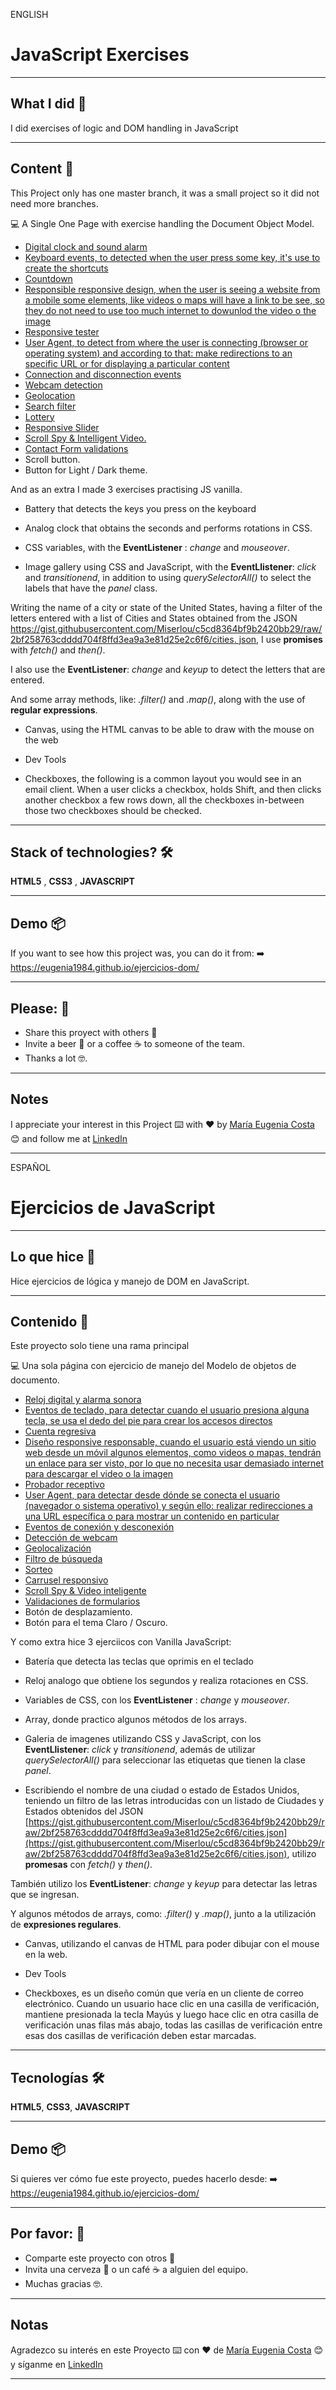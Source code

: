 ENGLISH

# JavaScript Exercises

---

## What I did 🚀

I did exercises of logic and DOM handling in JavaScript

---

## Content 🚀

This Project only has one master branch, it was a small project so it did not need more branches. 


:computer: A Single One Page with exercise handling the Document Object Model. 

   * [Digital clock and sound alarm](https://eugenia1984.github.io/ejercicios-dom/#seccion1)
   * [Keyboard events, to detected when the user press some key, it's use to create the shortcuts](https://eugenia1984.github.io/ejercicios-dom/#seccion2)
   * [Countdown](https://eugenia1984.github.io/ejercicios-dom/#seccion3)
   * [Responsible responsive design, when the user is seeing a website from a mobile some elements, like videos o maps will have a link to be see, so they do not need to use too much internet to dowunlod the video o the image](https://eugenia1984.github.io/ejercicios-dom/#seccion4)
   * [Responsive tester](https://eugenia1984.github.io/ejercicios-dom/#seccion5)
   * [User Agent, to detect from where the user is connecting (browser or operating system) and according to that: make redirections to an specific URL or for displaying a particular content](https://eugenia1984.github.io/ejercicios-dom/#seccion6)
   * [Connection and disconnection events](https://eugenia1984.github.io/ejercicios-dom/#seccion7)
   * [Webcam detection](https://eugenia1984.github.io/ejercicios-dom/#seccion8)
   * [Geolocation](https://eugenia1984.github.io/ejercicios-dom/#seccion9)
   * [Search filter](https://eugenia1984.github.io/ejercicios-dom/#seccion10)
   * [Lottery](https://eugenia1984.github.io/ejercicios-dom/#seccion11)
   * [Responsive Slider](https://eugenia1984.github.io/ejercicios-dom/#seccion12)
   * [Scroll Spy & Intelligent Video.](https://eugenia1984.github.io/ejercicios-dom/#seccion13)
   * [Contact Form validations](https://eugenia1984.github.io/ejercicios-dom/#seccion14)
   * Scroll button.
   * Button for Light / Dark theme.

And as an extra I made 3 exercises practising JS vanilla.   

- Battery that detects the keys you press on the keyboard

 - Analog clock that obtains the seconds and performs rotations in CSS.

 - CSS variables, with the **EventListener** : *change* and *mouseover*.
 
 - Image gallery using CSS and JavaScript, with the **EventLlistener**: *click* and *transitionend*, in addition to using *querySelectorAll()* to select the labels that have the *panel* class.

Writing the name of a city or state of the United States, having a filter of the letters entered with a list of Cities and States obtained from the JSON [https://gist.githubusercontent.com/Miserlou/c5cd8364bf9b2420bb29/raw/2bf258763cdddd704f8ffd3ea9a3e81d25e2c6f6/cities. json](https://gist.githubusercontent.com/Miserlou/c5cd8364bf9b2420bb29/raw/2bf258763cdddd704f8ffd3ea9a3e81d25e2c6f6/cities.json), I use **promises** with *fetch()* and *then()*.

 I also use the **EventListener**: *change* and *keyup* to detect the letters that are entered.

 And some array methods, like: *.filter()* and *.map()*, along with the use of **regular expressions**.

 - Canvas, using the HTML canvas to be able to draw with the mouse on the web
 
 - Dev Tools

- Checkboxes, the following is a common layout you would see in an email client. When a user clicks a checkbox, holds Shift, and then clicks another checkbox a few rows down, all the checkboxes in-between those two checkboxes should be checked.

---

## Stack of technologies?  🛠️

**HTML5** , **CSS3** , **JAVASCRIPT**

---

## Demo 📦

If you want to see how this project was, you can do it from:
:arrow_right:   https://eugenia1984.github.io/ejercicios-dom/
 
---

## Please: 🎁

* Share this proyect with others 📢
* Invite a beer 🍺 or a coffee ☕  to someone of the team. 
* Thanks a lot 🤓.

---
## Notes
I appreciate your interest in this Project  ⌨️ with ❤️ by [María Eugenia Costa](https://github.com/eugenia1984) 😊 and follow me at [LinkedIn](http://www.linkedin.com/in/maríaeugeniacosta) 

---

ESPAÑOL

# Ejercicios de JavaScript

---

## Lo que hice 🚀

Hice ejercicios de lógica y manejo de DOM en JavaScript.

---

## Contenido 🚀

Este proyecto solo tiene una rama principal 


:computer: Una sola página con ejercicio de manejo del Modelo de objetos de documento. 

   * [Reloj digital y alarma sonora](https://eugenia1984.github.io/ejercicios-dom/#seccion1)
   * [Eventos de teclado, para detectar cuando el usuario presiona alguna tecla, se usa el dedo del pie para crear los accesos directos](https://eugenia1984.github.io/ejercicios-dom/#seccion2)
   * [Cuenta regresiva](https://eugenia1984.github.io/ejercicios-dom/#seccion3)
   * [Diseño responsive responsable, cuando el usuario está viendo un sitio web desde un móvil algunos elementos, como videos o mapas, tendrán un enlace para ser visto, por lo que no necesita usar demasiado internet para descargar el video o la imagen](https://eugenia1984.github.io/ejercicios-dom/#seccion4)
   * [Probador receptivo](https://eugenia1984.github.io/ejercicios-dom/#seccion5)
   * [User Agent, para detectar desde dónde se conecta el usuario (navegador o sistema operativo) y según ello: realizar redirecciones a una URL específica o para mostrar un contenido en particular](https://eugenia1984.github.io/ejercicios-dom/#seccion6)
   * [Eventos de conexión y desconexión](https://eugenia1984.github.io/ejercicios-dom/#seccion7)
   * [Detección de webcam](https://eugenia1984.github.io/ejercicios-dom/#seccion8)
   * [Geolocalización](https://eugenia1984.github.io/ejercicios-dom/#seccion9)
   * [Filtro de búsqueda](https://eugenia1984.github.io/ejercicios-dom/#seccion10)
   * [Sorteo](https://eugenia1984.github.io/ejercicios-dom/#seccion11)
   * [Carrusel responsivo](https://eugenia1984.github.io/ejercicios-dom/#seccion14)
   * [Scroll Spy & Video inteligente](https://eugenia1984.github.io/ejercicios-dom/#seccion15)
   * [Validaciones de formularios](https://eugenia1984.github.io/ejercicios-dom/#seccion16)
   * Botón de desplazamiento.
   * Botón para el tema Claro / Oscuro.

 Y como extra hice 3 ejerciicos con Vanilla JavaScript:

 - Batería que detecta las teclas que oprimis en el teclado

 - Reloj analogo que obtiene los segundos y realiza rotaciones en CSS.

 - Variables de CSS, con los **EventListener** : *change* y *mouseover*.

 - Array, donde practico algunos métodos de los arrays.

 - Galeria de imagenes utilizando CSS y JavaScript, con los **EventLlistener**: *click* y *transitionend*, además de utilizar *querySelectorAll()* para seleccionar las etiquetas que tienen la clase *panel*.

 - Escribiendo el nombre de una ciudad o estado de Estados Unidos, teniendo un filtro de las letras introducidas con un listado de Ciudades y Estados obtenidos del JSON [https://gist.githubusercontent.com/Miserlou/c5cd8364bf9b2420bb29/raw/2bf258763cdddd704f8ffd3ea9a3e81d25e2c6f6/cities.json](https://gist.githubusercontent.com/Miserlou/c5cd8364bf9b2420bb29/raw/2bf258763cdddd704f8ffd3ea9a3e81d25e2c6f6/cities.json), utilizo **promesas** con *fetch()* y *then()*.

 También utilizo los **EventListener**: *change* y *keyup* para detectar las letras que se ingresan.

 Y algunos métodos de arrays, como: *.filter()* y *.map()*, junto a la utilización de **expresiones regulares**.

- Canvas, utilizando el canvas de HTML para poder dibujar con el mouse en la web.

- Dev Tools

- Checkboxes, es un diseño común que vería en un cliente de correo electrónico. Cuando un usuario hace clic en una casilla de verificación, mantiene presionada la tecla Mayús y luego hace clic en otra casilla de verificación unas filas más abajo, todas las casillas de verificación entre esas dos casillas de verificación deben estar marcadas.

 ---

## Tecnologías 🛠️

**HTML5**, **CSS3**, **JAVASCRIPT**

---

## Demo 📦
Si quieres ver cómo fue este proyecto, puedes hacerlo desde:
:arrow_right: https://eugenia1984.github.io/ejercicios-dom/
 
---

## Por favor: 🎁

* Comparte este proyecto con otros 📢
* Invita una cerveza 🍺 o un café ☕ a alguien del equipo.
* Muchas gracias 🤓.

---

## Notas

Agradezco su interés en este Proyecto ⌨️ con ❤️ de [María Eugenia Costa](https://github.com/eugenia1984) 😊 y síganme en [LinkedIn](http://www.linkedin.com/in/maríaeugeniacosta)

---

